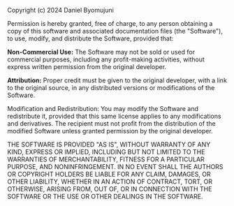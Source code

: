 Copyright (c) 2024 Daniel Byomujuni

Permission is hereby granted, free of charge, to any person obtaining a copy of this software and associated documentation files (the "Software"), to use, modify, and distribute the Software, provided that:

**Non-Commercial Use:** The Software may not be sold or used for commercial purposes, including any profit-making activities, without express written permission from the original developer.

**Attribution:** Proper credit must be given to the original developer, with a link to the original source, in any distributed versions or modifications of the Software.

Modification and Redistribution: You may modify the Software and redistribute it, provided that this same license applies to any modifications and derivatives. The recipient must not profit from the distribution of the modified Software unless granted permission by the original developer.

THE SOFTWARE IS PROVIDED "AS IS", WITHOUT WARRANTY OF ANY KIND, EXPRESS OR IMPLIED, INCLUDING BUT NOT LIMITED TO THE WARRANTIES OF MERCHANTABILITY, FITNESS FOR A PARTICULAR PURPOSE, AND NONINFRINGEMENT. IN NO EVENT SHALL THE AUTHORS OR COPYRIGHT HOLDERS BE LIABLE FOR ANY CLAIM, DAMAGES, OR OTHER LIABILITY, WHETHER IN AN ACTION OF CONTRACT, TORT, OR OTHERWISE, ARISING FROM, OUT OF, OR IN CONNECTION WITH THE SOFTWARE OR THE USE OR OTHER DEALINGS IN THE SOFTWARE.